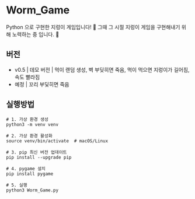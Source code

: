 # Worm_Game
Python 으로 구현한 지렁이 게임입니다! :bug:
그때 그 시절 지렁이 게임을 구현해내기 위해 노력하는 중 입니다. :raised_hands:

## 버전
- v0.5 | 데모 버전 | 먹이 랜덤 생성, 벽 부딪히면 죽음, 먹이 먹으면 지렁이가 길어짐, 속도 빨라짐
- 예정 | 꼬리 부딫히면 죽음


## 실행방법
```
# 1. 가상 환경 생성
python3 -m venv venv

# 2. 가상 환경 활성화
source venv/bin/activate  # macOS/Linux

# 3. pip 최신 버전 업데이트
pip install --upgrade pip

# 4. pygame 설치
pip install pygame

# 5. 실행
python3 Worm_Game.py
```
